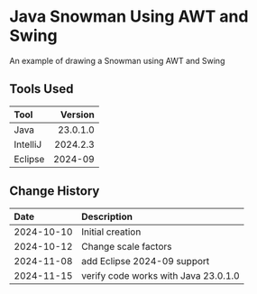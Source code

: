 # Java Snowman Using AWT and Swing
An example of drawing a Snowman using AWT and Swing
## Tools Used

| Tool     |  Version |
|:---------|---------:|
| Java     | 23.0.1.0 |
| IntelliJ | 2024.2.3 |
| Eclipse  |  2024-09 |

## Change History

| Date       | Description                          |
|:-----------|:-------------------------------------|
| 2024-10-10 | Initial creation                     |
| 2024-10-12 | Change scale factors                 |
| 2024-11-08 | add Eclipse 2024-09 support          |
| 2024-11-15 | verify code works with Java 23.0.1.0 |
